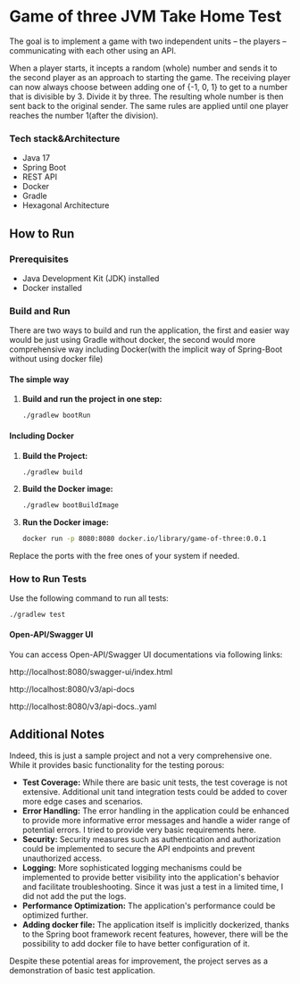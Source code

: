 # Game of three JVM Take Home Test

The goal is to implement a game with two independent units – the players –
communicating with each other using an API.

When a player starts, it incepts a random (whole) number and sends it to the
second
player as an approach to starting the game. The receiving player can now
always choose between adding one of {-1, 0, 1} to get to a number that is
divisible by 3. Divide it by three. The resulting whole number is then sent back
to the original sender.
The same rules are applied until one player reaches the number 1(after the
division).

### Tech stack&Architecture

- Java 17
- Spring Boot
- REST API
- Docker
- Gradle
- Hexagonal Architecture

## How to Run

### Prerequisites

- Java Development Kit (JDK) installed
- Docker installed

### Build and Run
There are two ways to build and run the application, the first and easier way would be just using Gradle without docker, the second would more comprehensive way including Docker(with the implicit way of Spring-Boot without using docker file)

#### The simple way
1. **Build and run the project in one step:**

      ```bash
      ./gradlew bootRun

#### Including Docker

1. **Build the Project:**

   ```bash
   ./gradlew build

2. **Build the Docker image:**

   ```bash
   ./gradlew bootBuildImage
3. **Run the Docker image:**

   ```bash
   docker run -p 8080:8080 docker.io/library/game-of-three:0.0.1

Replace the ports with the free ones of your system if needed.



### How to Run Tests
Use the following command to run all tests:

    ./gradlew test


#### Open-API/Swagger UI
You can access Open-API/Swagger UI documentations via following links:

http://localhost:8080/swagger-ui/index.html

http://localhost:8080/v3/api-docs

http://localhost:8080/v3/api-docs..yaml


## Additional Notes

Indeed, this is just a sample project and not a very comprehensive one. While it provides basic functionality for the testing porous:

- **Test Coverage:** While there are basic unit tests, the test coverage is not extensive. Additional unit tand integration tests could be added to cover more edge cases and scenarios.
- **Error Handling:** The error handling in the application could be enhanced to provide more informative error messages and handle a wider range of potential errors. I tried to provide very basic requirements here.
- **Security:** Security measures such as authentication and authorization could be implemented to secure the API endpoints and prevent unauthorized access.
- **Logging:** More sophisticated logging mechanisms could be implemented to provide better visibility into the application's behavior and facilitate troubleshooting. Since it was just a test in a limited time, I did not add the put the logs.
- **Performance Optimization:** The application's performance could be optimized further.
- **Adding docker file:** The application itself is implicitly dockerized, thanks to the Spring boot framework recent features, however, there will be the possibility to add docker file to have better configuration of it.

Despite these potential areas for improvement, the project serves as a demonstration of basic test application.
